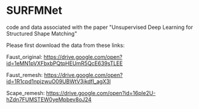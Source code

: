 # SURFMNet
code and data associated with the paper "Unsupervised Deep Learning for Structured Shape Matching"


Please first download the data from these links:

Faust_original: https://drive.google.com/open?id=1eMN1pVXFbxbPQtpHEUmR5QcE639sTLEE

Faust_remesh: https://drive.google.com/open?id=1R1cpd1npjzwuO09UBWtV3jkdfI_agX3l

Scape_remesh: https://drive.google.com/open?id=16pIe2U-hZdn7FUMSTEW0yeMpbev8oJ24
